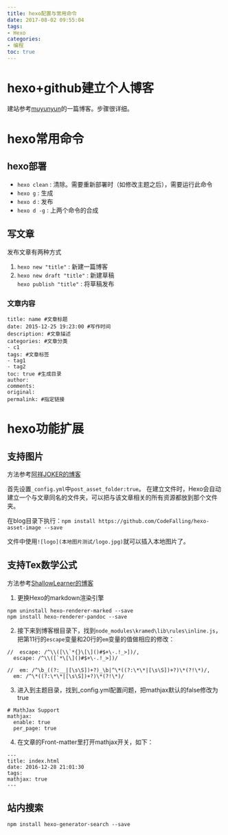 ```yaml
---
title: hexo配置与常用命令
date: 2017-08-02 09:55:04
tags:
- Hexo
categories:
- 编程
toc: true
---
```

# hexo+github建立个人博客
建站参考[muyunyun](http://www.cnblogs.com/MuYunyun/p/5927491.html)的一篇博客。步骤很详细。

# hexo常用命令

## hexo部署
- `hexo clean` : 清除。需要重新部署时（如修改主题之后），需要运行此命令
- `hexo g` : 生成
- `hexo d` : 发布
- `hexo d -g` : 上两个命令的合成

## 写文章
发布文章有两种方式
1. `hexo new "title"` : 新建一篇博客
2. `hexo new draft "title"` : 新建草稿 <br> `hexo publish "title"` : 将草稿发布

### 文章内容

    title: name #文章标题
    date: 2015-12-25 19:23:00 #写作时间
    description: #文章描述
    categories: #文章分类
    - c1
    tags: #文章标签
    - tag1
    - tag2
    toc: true #生成目录
    author:
    comments:
    original:
    permalink: #指定链接    

# hexo功能扩展

## 支持图片

方法参考[阿祥JOKER的博客](http://www.jianshu.com/p/c2ba9533088a)

首先设置`_config.yml`中`post_asset_folder:true`。
在建立文件时，Hexo会自动建立一个与文章同名的文件夹，可以把与该文章相关的所有资源都放到那个文件夹。

在blog目录下执行：`npm install https://github.com/CodeFalling/hexo-asset-image --save`

文件中使用`![logo](本地图片测试/logo.jpg)`就可以插入本地图片了。

## 支持Tex数学公式

方法参考[ShallowLearner的博客](http://www.jianshu.com/p/7ab21c7f0674)

1. 更换Hexo的markdown渲染引擎

```vim
npm uninstall hexo-renderer-marked --save
npm install hexo-renderer-pandoc --save
```
2. 接下来到博客根目录下，找到`node_modules\kramed\lib\rules\inline.js`，把第11行的`escape`变量和20行的`em`变量的值做相应的修改：

```vim
//  escape: /^\\([\\`*{}\[\]()#$+\-.!_>])/,
  escape: /^\\([`*\[\]()#$+\-.!_>])/

//  em: /^\b_((?:__|[\s\S])+?)_\b|^\*((?:\*\*|[\s\S])+?)\*(?!\*)/,
  em: /^\*((?:\*\*|[\s\S])+?)\*(?!\*)/
```
3. 进入到主题目录，找到_config.yml配置问题，把mathjax默认的false修改为true
```vim
# MathJax Support
mathjax:
  enable: true
  per_page: true
```

4. 在文章的Front-matter里打开mathjax开关，如下：
```vim
---
title: index.html
date: 2016-12-28 21:01:30
tags:
mathjax: true
---
```
## 站内搜索
`npm install hexo-generator-search --save`
